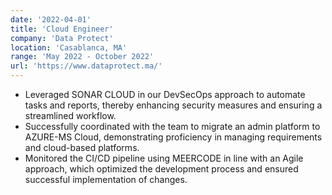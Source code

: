 ```yaml
---
date: '2022-04-01'
title: 'Cloud Engineer'
company: 'Data Protect'
location: 'Casablanca, MA'
range: 'May 2022 - October 2022'
url: 'https://www.dataprotect.ma/'
---
```


- Leveraged SONAR CLOUD in our DevSecOps approach to automate tasks and reports, thereby enhancing security measures and ensuring a streamlined workflow.
- Successfully coordinated with the team to migrate an admin platform to AZURE-MS Cloud, demonstrating proficiency in managing requirements and cloud-based platforms.
- Monitored the CI/CD pipeline using MEERCODE in line with an Agile approach, which optimized the development process and ensured successful implementation of changes.
